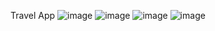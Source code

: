 Travel App
![image](https://github.com/Ulbossya/flutter_ui1/assets/102906052/2a1b0a0e-b34d-41df-8b5d-94f97d860021)
![image](https://github.com/Ulbossya/flutter_ui1/assets/102906052/738c6d4d-5c61-4ad1-b081-20a953e4216a)
![image](https://github.com/Ulbossya/flutter_ui1/assets/102906052/ec3e3feb-5af3-4e92-97bb-3c238dd3b968)
![image](https://github.com/Ulbossya/flutter_ui1/assets/102906052/0146af05-ebc0-408c-b439-9e9ff25cf6d1)


